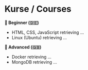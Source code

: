 # Kurse / Courses

**🐥 Beginner (🇩🇪)**
- HTML, CSS, JavaScript retrieving ...
- Linux (Ubuntu) retrieving ...

**🦅 Advanced (🇬🇧)**
- Docker retrieving ...
- MongoDB retrieving ...
